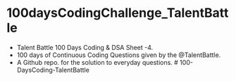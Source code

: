 # 100daysCodingChallenge_TalentBattle
- Talent Battle 100 Days Coding & DSA Sheet -4.
- 100 days of Continuous Coding Questions given by the @TalentBattle.
- A Github repo. for the solution to everyday questions.
#   1 0 0 - D a y s C o d i n g - T a l e n t B a t t l e  
 